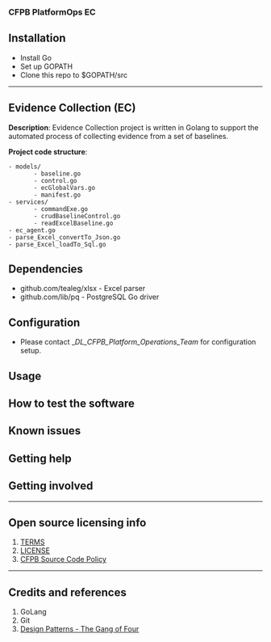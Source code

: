 ### CFPB PlatformOps EC 


## Installation

 - Install Go 
 - Set up GOPATH
 - Clone this repo to $GOPATH/src
 
----

## Evidence Collection (EC)

**Description**:  Evidence Collection project is written in Golang to support the automated process of collecting 
evidence from a set of baselines. 

**Project code structure**:

 ```
 - models/
        - baseline.go
        - control.go
        - ecGlobalVars.go
        - manifest.go
 - services/
        - commandExe.go
        - crudBaselineControl.go
        - readExcelBaseline.go
 - ec_agent.go
 - parse_Excel_convertTo_Json.go
 - parse_Excel_loadTo_Sql.go
```

## Dependencies

- github.com/tealeg/xlsx - Excel parser
- github.com/lib/pq - PostgreSQL Go driver

## Configuration

- Please contact __DL_CFPB_Platform_Operations_Team_ for configuration setup.

## Usage


## How to test the software


## Known issues


## Getting help


## Getting involved


----

## Open source licensing info
1. [TERMS](TERMS.md)
2. [LICENSE](LICENSE)
3. [CFPB Source Code Policy](https://github.com/cfpb/source-code-policy/)


----

## Credits and references
1. GoLang
2. Git
3. [Design Patterns - The Gang of Four](https://www.amazon.com/Design-Patterns-Object-Oriented-Addison-Wesley-Professional-ebook/dp/B000SEIBB8)
